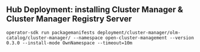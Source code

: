 ## Hub Deployment: installing Cluster Manager & Cluster Manager Registry Server


```shell
operator-sdk run packagemanifests deployment/cluster-manager/olm-catalog/cluster-manager/ --namespace open-cluster-management --version 0.3.0 --install-mode OwnNamespace --timeout=10m

```